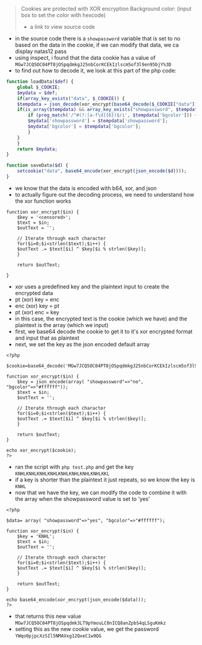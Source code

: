 > Cookies are protected with XOR encryption
> Background color: (input box to set the color with hexcode)
> + a link to view source code
- in the source code there is a `showpassword` variable that is set to no based on the data in the cookie, if we can modify that data, we ca display natas12 pass
- using inspect, i found that the data cookie has a value of `MGw7JCQ5OC04PT8jOSpqdmkgJ25nbCorKCEkIzlscm5of3l9en95bjY%3D`
- to find out how to decode it, we look at this part of the php code:
```php
function loadData($def) {
    global $_COOKIE;
    $mydata = $def;
    if(array_key_exists("data", $_COOKIE)) {
    $tempdata = json_decode(xor_encrypt(base64_decode($_COOKIE["data"])), true);
    if(is_array($tempdata) && array_key_exists("showpassword", $tempdata) && array_key_exists("bgcolor", $tempdata)) {
        if (preg_match('/^#(?:[a-f\d]{6})$/i', $tempdata['bgcolor'])) {
        $mydata['showpassword'] = $tempdata['showpassword'];
        $mydata['bgcolor'] = $tempdata['bgcolor'];
        }
    }
    }
    return $mydata;
}

function saveData($d) {
    setcookie("data", base64_encode(xor_encrypt(json_encode($d))));
}
```
- we know that the data is encoded with b64, xor, and json
- to actually figure out the decoding process, we need to understand how the xor function works
```
function xor_encrypt($in) {
    $key = '<censored>';
    $text = $in;
    $outText = '';

    // Iterate through each character
    for($i=0;$i<strlen($text);$i++) {
    $outText .= $text[$i] ^ $key[$i % strlen($key)];
    }

    return $outText;

}
```
- xor uses a predefined key and the plaintext input to create the encrypted data
- pt (xor) key = enc
- enc (xor) key = pt
- pt (xor) enc = key
- in this case, the encrypted text is the cookie (which we have) and the plaintext is the array (which we input)
- first, we base64 decode the cookie to get it to it's xor encrypted format and input that as plaintext
- next, we set the key as the json encoded default array
```
<?php

$cookie=base64_decode('MGw7JCQ5OC04PT8jOSpqdmkgJ25nbCorKCEkIzlscm5of3l9en95bjY%3D');

function xor_encrypt($in) {
    $key = json_encode(array( "showpassword"=>"no", "bgcolor"=>"#ffffff"));
    $text = $in;
    $outText = '';

    // Iterate through each character
    for($i=0;$i<strlen($text);$i++) {
    $outText .= $text[$i] ^ $key[$i % strlen($key)];
    }

    return $outText;
}

echo xor_encrypt($cookie);
?>
```
- ran the script with `php test.php` and get the key `KNHLKNHLKNHLKNHLKNHLKNHLKNHLKNHLKKL`
- if a key is shorter than the plaintext it just repeats, so we know the key is `KNHL`
- now that we have the key, we can modify the code to combine it with the array when the showpassword value is set to 'yes'
```
<?php

$data= array( "showpassword"=>"yes", "bgcolor"=>"#ffffff");

function xor_encrypt($in) {
    $key = 'KNHL';
    $text = $in;
    $outText = '';

    // Iterate through each character
    for($i=0;$i<strlen($text);$i++) {
    $outText .= $text[$i] ^ $key[$i % strlen($key)];
    }

    return $outText;
}

echo base64_encode(xor_encrypt(json_encode($data)));
?>
```
- that returns this new value `MGw7JCQ5OC04PT8jOSpqdmk3LT9pYmouLC0nICQ8anZpbS4qLSguKmkz`
- setting this as the new cookie value, we get the password `YWqo0pjpcXzSIl5NMAVxg12QxeC1w9QG`
